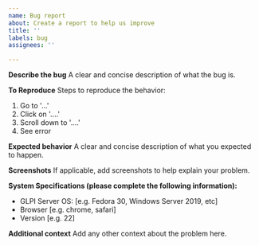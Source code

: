 ```yaml
---
name: Bug report
about: Create a report to help us improve
title: ''
labels: bug
assignees: ''

---
```


**Describe the bug**
A clear and concise description of what the bug is.

**To Reproduce**
Steps to reproduce the behavior:
1. Go to '...'
2. Click on '....'
3. Scroll down to '....'
4. See error

**Expected behavior**
A clear and concise description of what you expected to happen.

**Screenshots**
If applicable, add screenshots to help explain your problem.

**System Specifications (please complete the following information):**
 - GLPI Server OS: [e.g. Fedora 30, Windows Server 2019, etc]
 - Browser [e.g. chrome, safari]
 - Version [e.g. 22]

**Additional context**
Add any other context about the problem here.
